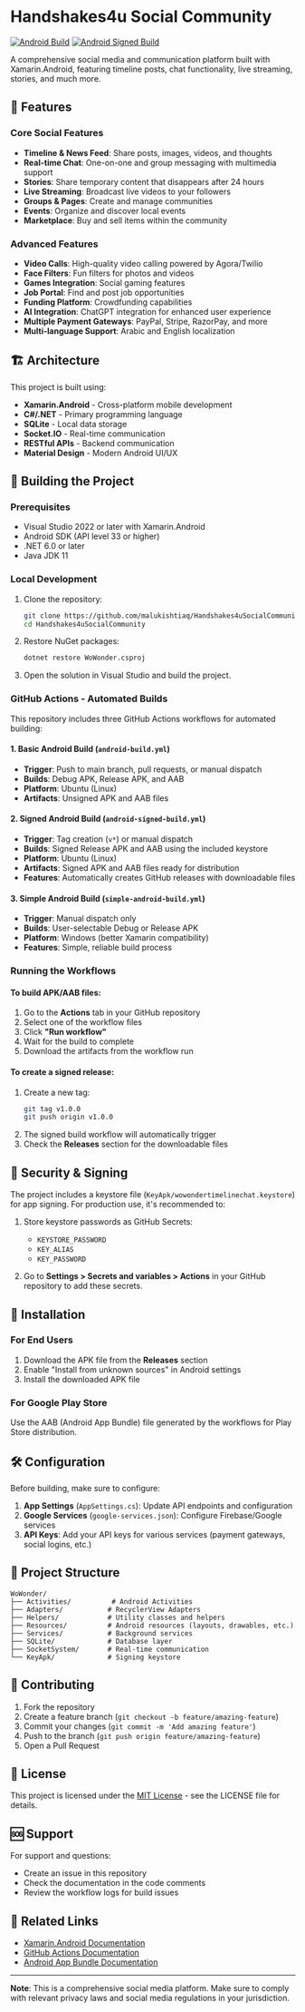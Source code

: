 # Handshakes4u Social Community

[![Android Build](https://github.com/malukishtiaq/Handshakes4uSocialCommunity/actions/workflows/android-build.yml/badge.svg)](https://github.com/malukishtiaq/Handshakes4uSocialCommunity/actions/workflows/android-build.yml)
[![Android Signed Build](https://github.com/malukishtiaq/Handshakes4uSocialCommunity/actions/workflows/android-signed-build.yml/badge.svg)](https://github.com/malukishtiaq/Handshakes4uSocialCommunity/actions/workflows/android-signed-build.yml)

A comprehensive social media and communication platform built with Xamarin.Android, featuring timeline posts, chat functionality, live streaming, stories, and much more.

## 🚀 Features

### Core Social Features
- **Timeline & News Feed**: Share posts, images, videos, and thoughts
- **Real-time Chat**: One-on-one and group messaging with multimedia support
- **Stories**: Share temporary content that disappears after 24 hours
- **Live Streaming**: Broadcast live videos to your followers
- **Groups & Pages**: Create and manage communities
- **Events**: Organize and discover local events
- **Marketplace**: Buy and sell items within the community

### Advanced Features
- **Video Calls**: High-quality video calling powered by Agora/Twilio
- **Face Filters**: Fun filters for photos and videos
- **Games Integration**: Social gaming features
- **Job Portal**: Find and post job opportunities
- **Funding Platform**: Crowdfunding capabilities
- **AI Integration**: ChatGPT integration for enhanced user experience
- **Multiple Payment Gateways**: PayPal, Stripe, RazorPay, and more
- **Multi-language Support**: Arabic and English localization

## 🏗️ Architecture

This project is built using:
- **Xamarin.Android** - Cross-platform mobile development
- **C#/.NET** - Primary programming language
- **SQLite** - Local data storage
- **Socket.IO** - Real-time communication
- **RESTful APIs** - Backend communication
- **Material Design** - Modern Android UI/UX

## 🔧 Building the Project

### Prerequisites
- Visual Studio 2022 or later with Xamarin.Android
- Android SDK (API level 33 or higher)
- .NET 6.0 or later
- Java JDK 11

### Local Development
1. Clone the repository:
   ```bash
   git clone https://github.com/malukishtiaq/Handshakes4uSocialCommunity.git
   cd Handshakes4uSocialCommunity
   ```

2. Restore NuGet packages:
   ```bash
   dotnet restore WoWonder.csproj
   ```

3. Open the solution in Visual Studio and build the project.

### GitHub Actions - Automated Builds

This repository includes three GitHub Actions workflows for automated building:

#### 1. Basic Android Build (`android-build.yml`)
- **Trigger**: Push to main branch, pull requests, or manual dispatch
- **Builds**: Debug APK, Release APK, and AAB
- **Platform**: Ubuntu (Linux)
- **Artifacts**: Unsigned APK and AAB files

#### 2. Signed Android Build (`android-signed-build.yml`)
- **Trigger**: Tag creation (`v*`) or manual dispatch
- **Builds**: Signed Release APK and AAB using the included keystore
- **Platform**: Ubuntu (Linux)
- **Artifacts**: Signed APK and AAB files ready for distribution
- **Features**: Automatically creates GitHub releases with downloadable files

#### 3. Simple Android Build (`simple-android-build.yml`)
- **Trigger**: Manual dispatch only
- **Builds**: User-selectable Debug or Release APK
- **Platform**: Windows (better Xamarin compatibility)
- **Features**: Simple, reliable build process

### Running the Workflows

#### To build APK/AAB files:
1. Go to the **Actions** tab in your GitHub repository
2. Select one of the workflow files
3. Click **"Run workflow"**
4. Wait for the build to complete
5. Download the artifacts from the workflow run

#### To create a signed release:
1. Create a new tag:
   ```bash
   git tag v1.0.0
   git push origin v1.0.0
   ```
2. The signed build workflow will automatically trigger
3. Check the **Releases** section for the downloadable files

## 🔐 Security & Signing

The project includes a keystore file (`KeyApk/wowondertimelinechat.keystore`) for app signing. For production use, it's recommended to:

1. Store keystore passwords as GitHub Secrets:
   - `KEYSTORE_PASSWORD`
   - `KEY_ALIAS`
   - `KEY_PASSWORD`

2. Go to **Settings > Secrets and variables > Actions** in your GitHub repository to add these secrets.

## 📱 Installation

### For End Users
1. Download the APK file from the **Releases** section
2. Enable "Install from unknown sources" in Android settings
3. Install the downloaded APK file

### For Google Play Store
Use the AAB (Android App Bundle) file generated by the workflows for Play Store distribution.

## 🛠️ Configuration

Before building, make sure to configure:

1. **App Settings** (`AppSettings.cs`): Update API endpoints and configuration
2. **Google Services** (`google-services.json`): Configure Firebase/Google services
3. **API Keys**: Add your API keys for various services (payment gateways, social logins, etc.)

## 📁 Project Structure

```
WoWonder/
├── Activities/          # Android Activities
├── Adapters/           # RecyclerView Adapters
├── Helpers/            # Utility classes and helpers
├── Resources/          # Android resources (layouts, drawables, etc.)
├── Services/           # Background services
├── SQLite/             # Database layer
├── SocketSystem/       # Real-time communication
└── KeyApk/             # Signing keystore
```

## 🤝 Contributing

1. Fork the repository
2. Create a feature branch (`git checkout -b feature/amazing-feature`)
3. Commit your changes (`git commit -m 'Add amazing feature'`)
4. Push to the branch (`git push origin feature/amazing-feature`)
5. Open a Pull Request

## 📄 License

This project is licensed under the [MIT License](LICENSE) - see the LICENSE file for details.

## 🆘 Support

For support and questions:
- Create an issue in this repository
- Check the documentation in the code comments
- Review the workflow logs for build issues

## 🔗 Related Links

- [Xamarin.Android Documentation](https://docs.microsoft.com/en-us/xamarin/android/)
- [GitHub Actions Documentation](https://docs.github.com/en/actions)
- [Android App Bundle Documentation](https://developer.android.com/guide/app-bundle)

---

**Note**: This is a comprehensive social media platform. Make sure to comply with relevant privacy laws and social media regulations in your jurisdiction.
